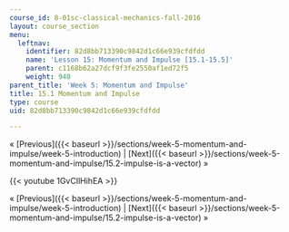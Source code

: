 ```yaml
---
course_id: 8-01sc-classical-mechanics-fall-2016
layout: course_section
menu:
  leftnav:
    identifier: 82d8bb713390c9842d1c66e939cfdfdd
    name: 'Lesson 15: Momentum and Impulse [15.1-15.5]'
    parent: c1168b62a27dcf9f3fe2550af1ed72f5
    weight: 940
parent_title: 'Week 5: Momentum and Impulse'
title: 15.1 Momentum and Impulse
type: course
uid: 82d8bb713390c9842d1c66e939cfdfdd

---
```


« [Previous]({{< baseurl >}}/sections/week-5-momentum-and-impulse/week-5-introduction) | [Next]({{< baseurl >}}/sections/week-5-momentum-and-impulse/15.2-impulse-is-a-vector) »

{{< youtube 1GvCIlHihEA >}}

« [Previous]({{< baseurl >}}/sections/week-5-momentum-and-impulse/week-5-introduction) | [Next]({{< baseurl >}}/sections/week-5-momentum-and-impulse/15.2-impulse-is-a-vector) »
